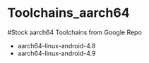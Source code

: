 # Toolchains_aarch64

#Stock aarch64 Toolchains from Google Repo
- aarch64-linux-android-4.8
- aarch64-linux-android-4.9
